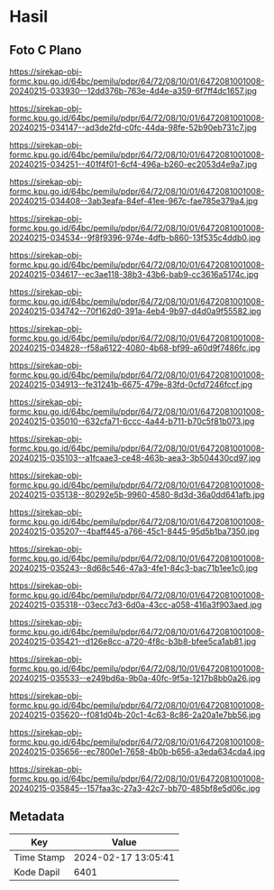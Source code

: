 # Hasil

## Foto C Plano

https://sirekap-obj-formc.kpu.go.id/64bc/pemilu/pdpr/64/72/08/10/01/6472081001008-20240215-033930--12dd376b-763e-4d4e-a359-6f7ff4dc1657.jpg

https://sirekap-obj-formc.kpu.go.id/64bc/pemilu/pdpr/64/72/08/10/01/6472081001008-20240215-034147--ad3de2fd-c0fc-44da-98fe-52b90eb731c7.jpg

https://sirekap-obj-formc.kpu.go.id/64bc/pemilu/pdpr/64/72/08/10/01/6472081001008-20240215-034251--401f4f01-6cf4-496a-b260-ec2053d4e9a7.jpg

https://sirekap-obj-formc.kpu.go.id/64bc/pemilu/pdpr/64/72/08/10/01/6472081001008-20240215-034408--3ab3eafa-84ef-41ee-967c-fae785e379a4.jpg

https://sirekap-obj-formc.kpu.go.id/64bc/pemilu/pdpr/64/72/08/10/01/6472081001008-20240215-034534--9f8f9396-974e-4dfb-b860-13f535c4ddb0.jpg

https://sirekap-obj-formc.kpu.go.id/64bc/pemilu/pdpr/64/72/08/10/01/6472081001008-20240215-034617--ec3ae118-38b3-43b6-bab9-cc3616a5174c.jpg

https://sirekap-obj-formc.kpu.go.id/64bc/pemilu/pdpr/64/72/08/10/01/6472081001008-20240215-034742--70f162d0-391a-4eb4-9b97-d4d0a9f55582.jpg

https://sirekap-obj-formc.kpu.go.id/64bc/pemilu/pdpr/64/72/08/10/01/6472081001008-20240215-034828--f58a6122-4080-4b68-bf99-a60d9f7486fc.jpg

https://sirekap-obj-formc.kpu.go.id/64bc/pemilu/pdpr/64/72/08/10/01/6472081001008-20240215-034913--fe31241b-6675-479e-83fd-0cfd7246fccf.jpg

https://sirekap-obj-formc.kpu.go.id/64bc/pemilu/pdpr/64/72/08/10/01/6472081001008-20240215-035010--632cfa71-6ccc-4a44-b711-b70c5f81b073.jpg

https://sirekap-obj-formc.kpu.go.id/64bc/pemilu/pdpr/64/72/08/10/01/6472081001008-20240215-035103--a1fcaae3-ce48-463b-aea3-3b504430cd97.jpg

https://sirekap-obj-formc.kpu.go.id/64bc/pemilu/pdpr/64/72/08/10/01/6472081001008-20240215-035138--80292e5b-9960-4580-8d3d-36a0dd641afb.jpg

https://sirekap-obj-formc.kpu.go.id/64bc/pemilu/pdpr/64/72/08/10/01/6472081001008-20240215-035207--4baff445-a766-45c1-8445-95d5b1ba7350.jpg

https://sirekap-obj-formc.kpu.go.id/64bc/pemilu/pdpr/64/72/08/10/01/6472081001008-20240215-035243--8d68c546-47a3-4fe1-84c3-bac71b1ee1c0.jpg

https://sirekap-obj-formc.kpu.go.id/64bc/pemilu/pdpr/64/72/08/10/01/6472081001008-20240215-035318--03ecc7d3-6d0a-43cc-a058-416a3f903aed.jpg

https://sirekap-obj-formc.kpu.go.id/64bc/pemilu/pdpr/64/72/08/10/01/6472081001008-20240215-035421--d126e8cc-a720-4f8c-b3b8-bfee5ca1ab81.jpg

https://sirekap-obj-formc.kpu.go.id/64bc/pemilu/pdpr/64/72/08/10/01/6472081001008-20240215-035533--e249bd6a-9b0a-40fc-9f5a-1217b8bb0a26.jpg

https://sirekap-obj-formc.kpu.go.id/64bc/pemilu/pdpr/64/72/08/10/01/6472081001008-20240215-035620--f081d04b-20c1-4c63-8c86-2a20a1e7bb56.jpg

https://sirekap-obj-formc.kpu.go.id/64bc/pemilu/pdpr/64/72/08/10/01/6472081001008-20240215-035656--ec7800e1-7658-4b0b-b656-a3eda634cda4.jpg

https://sirekap-obj-formc.kpu.go.id/64bc/pemilu/pdpr/64/72/08/10/01/6472081001008-20240215-035845--157faa3c-27a3-42c7-bb70-485bf8e5d06c.jpg


## Metadata

| Key        | Value               |
| ---------- | ------------------- |
| Time Stamp | 2024-02-17 13:05:41 |
| Kode Dapil | 6401                |



